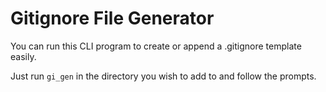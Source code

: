 # Gitignore File Generator

You can run this CLI program to create or append a .gitignore template easily.

Just run `gi_gen` in the directory you wish to add to and follow the prompts.

